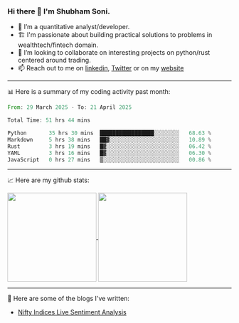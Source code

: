 ### Hi there 👋 I'm Shubham Soni.

- 🔭 I’m a quantitative analyst/developer.
- 🏗 I'm passionate about building practical solutions to problems in wealthtech/fintech domain.
- 👯 I’m looking to collaborate on interesting projects on python/rust centered around trading.
- 📫 Reach out to me on [linkedin](https://linkedin.com/in/shubxam), [Twitter](https://x.com/shubxam) or on my [website](https://shubxam.tech)

---

📊 Here is a summary of my coding activity past month:

<!--START_SECTION:waka-->

```rust
From: 29 March 2025 - To: 21 April 2025

Total Time: 51 hrs 44 mins

Python       35 hrs 30 mins  █████████████████░░░░░░░░   68.63 %
Markdown     5 hrs 38 mins   ██▓░░░░░░░░░░░░░░░░░░░░░░   10.89 %
Rust         3 hrs 19 mins   █▓░░░░░░░░░░░░░░░░░░░░░░░   06.42 %
YAML         3 hrs 16 mins   █▓░░░░░░░░░░░░░░░░░░░░░░░   06.30 %
JavaScript   0 hrs 27 mins   ▒░░░░░░░░░░░░░░░░░░░░░░░░   00.86 %
```

<!--END_SECTION:waka-->

---

📈 Here are my github stats:

<a href="https://github.com/shubxam">
  <img height=200 align="center" src="https://github-readme-stats.vercel.app/api/?username=shubxam&theme=dark&show=prs_merged_percentage&hide_rank=true&disable_animations=true&card_width=450" />
</a>
<a href="https://github.com/shubxam">
  <img height=200 align="center" src="https://github-readme-stats.vercel.app/api/top-langs/?username=shubxam&hide=HTML,CSS,Jupyter%20Notebook,Dart&size_weight=0.5&count_weight=0.5&hide_progress=true&card_width=100" />
</a>

---

📝 Here are some of the blogs I've written:

<!-- BLOG-POST-LIST:START -->
- [Nifty Indices Live Sentiment Analysis](https://shubxam.tech/nifty-indices-live-sentiment-analysis/)
<!-- BLOG-POST-LIST:END -->
